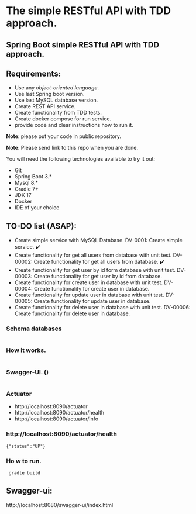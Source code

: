 # The simple RESTful API with TDD approach.

## Spring Boot simple RESTful API with TDD approach.

## Requirements:

- Use any *object-oriented language*.
- Use last Spring boot version.
- Use last MySQL database version.
- Create REST API service.
- Create functionality from TDD tests.
- Create docker compose for run service.
- provide code and clear instructions how to run it.

**Note**: please put your code in public repository.

**Note**: Please send link to this repo when you are done.

You will need the following technologies available to try it out:

* Git
* Spring Boot 3.*
* Mysql 8.*
* Gradle 7+
* JDK 17
* Docker
* IDE of your choice

## TO-DO list (ASAP):

- Create simple service with MySQL Database. DV-0001: Create simple service. :heavy_check_mark:
- Create functionality for get all users from database with unit test. DV-00002: Create functionality for get all users from database. :heavy_check_mark:
- Create functionality for get user by id form database with unit test. DV-00003: Create functionality for get user by id from database.
- Create functionality for create user in database with unit test. DV-00004: Create functionality for create user in database.
- Create functionality for update user in database with unit test. DV-00005: Create functionality for update user in database.
- Create functionality for delete user in database with unit test. DV-00006: Create functionality for delete user in database.
### Schema databases

![]()

### How it works.

![]()

### Swagger-UI. ()

![]()

### Actuator

* http://localhost:8090/actuator
* http://localhost:8090/actuator/health
* http://localhost:8090/actuator/info

### http://localhost:8090/actuator/health

```{"status":"UP"}```

### Ho w to run.

``` gradle build```

## Swagger-ui:
http://localhost:8080/swagger-ui/index.html
![]()

